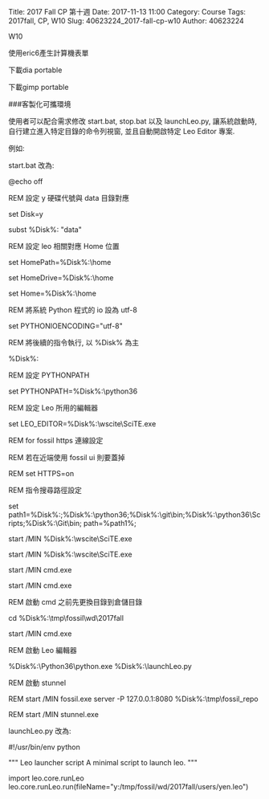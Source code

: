 Title: 2017 Fall CP 第十週
Date: 2017-11-13 11:00
Category: Course
Tags: 2017fall, CP, W10
Slug: 40623224_2017-fall-cp-w10
Author: 40623224

W10

<!-- PELICAN_END_SUMMARY -->

使用eric6產生計算機表單

下載dia portable

下載gimp portable

###客製化可攜環境

使用者可以配合需求修改 start.bat, stop.bat 以及 launchLeo.py, 讓系統啟動時, 自行建立進入特定目錄的命令列視窗, 並且自動開啟特定 Leo Editor 專案.

例如:

start.bat 改為:

@echo off

REM 設定 y 硬碟代號與 data 目錄對應

set Disk=y

subst %Disk%: "data"

REM 設定 leo 相關對應 Home 位置

set HomePath=%Disk%:\home

set HomeDrive=%Disk%:\home

set Home=%Disk%:\home

REM 將系統 Python 程式的 io 設為 utf-8

set PYTHONIOENCODING="utf-8"

REM 將後續的指令執行, 以 %Disk% 為主

%Disk%:

REM 設定 PYTHONPATH

set PYTHONPATH=%Disk%:\python36

REM 設定 Leo 所用的編輯器

set LEO_EDITOR=%Disk%:\wscite\SciTE.exe

REM for fossil https 連線設定

REM 若在近端使用 fossil ui 則要蓋掉

REM set HTTPS=on

REM 指令搜尋路徑設定

set path1=%Disk%:;%Disk%:\python36;%Disk%:\git\bin;%Disk%:\python36\Scripts;%Disk%:\Git\bin;
path=%path1%;

start /MIN %Disk%:\wscite\SciTE.exe

start /MIN %Disk%:\wscite\SciTE.exe

start /MIN cmd.exe

start /MIN cmd.exe

REM 啟動 cmd 之前先更換目錄到倉儲目錄

cd %Disk%:\tmp\fossil\wd\2017fall

start /MIN cmd.exe

REM 啟動 Leo 編輯器

%Disk%:\Python36\python.exe %Disk%:\launchLeo.py

REM 啟動 stunnel

REM start /MIN fossil.exe server -P 127.0.0.1:8080 %Disk%:\tmp\fossil_repo

REM start /MIN stunnel.exe

launchLeo.py 改為:

#!/usr/bin/env python

""" Leo launcher script
A minimal script to launch leo.
"""

import leo.core.runLeo
leo.core.runLeo.run(fileName="y:/tmp/fossil/wd/2017fall/users/yen.leo")
